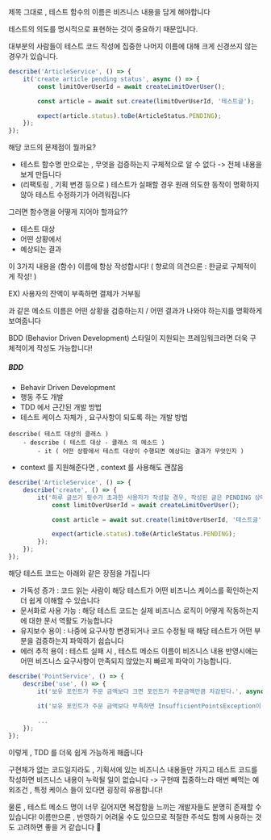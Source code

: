 
제목 그대로 , 테스트 함수의 이름은 비즈니스 내용을 담게 해야합니다

테스트의 의도를 명시적으로 표현하는 것이 중요하기 때문입니다.

대부분의 사람들이 테스트 코드 작성에 집중한 나머지 이름에 대해 크게 신경쓰지 않는 경우가 있습니다.

```typescript
describe('ArticleService', () => {
    it('create article pending status', async () => {
        const limitOverUserId = await createLimitOverUser();

        const article = await sut.create(limitOverUserId, '테스트글');

        expect(article.status).toBe(ArticleStatus.PENDING);
    });
});
```

해당 코드의 문제점이 뭘까요?

- 테스트 함수명 만으로는 , 무엇을 검증하는지 구체적으로 알 수 없다
-> 전체 내용을 보게 만듭니다
- (리팩토링 , 기획 변경 등으로 ) 테스트가 실패할 경우 원래 의도한 동작이 명확하지 않아
	테스트 수정하기가 어려워집니다

그러면 함수명을 어떻게 지어야 할까요??

- 테스트 대상
- 어떤 상황에서
- 예상되는 결과

이 3가지 내용을 (함수) 이름에 항상 작성합시다! ( 향로의 의견으론 : 한글로 구체적이게 작성! )

EX) 사용자의 잔액이 부족하면 결제가 거부됨

과 같은 메소드 이름은 어떤 상황을 검증하는지 / 어떤 결과가 나와야 하는지를 명확하게 보여줍니다

BDD (Behavior Driven Development) 스타일이 지원되는 프레임워크라면 더욱 구체적이게 작성도 가능합니다!

##### BDD 
- Behavir Driven Development 
- 행동 주도 개발
- TDD 에서 근간된 개발 방법
- 테스트 케이스 자체가 , 요구사항이 되도록 하는 개발 방법

```text
describe( 테스트 대상의 클래스 )
	- describe ( 테스트 대상 - 클래스 의 메소드 )
		- it ( 어떤 상황에서 테스트 대상이 수행되면 예상되는 결과가 무엇인지 )
```

- context 를 지원해준다면 , context 를 사용해도 괜찮음

```typescript
describe('ArticleService', () => {
    describe('create', () => {
        it('하루 글쓰기 횟수가 초과한 사용자가 작성할 경우, 작성된 글은 PENDING 상태가 된다.', async () => {
            const limitOverUserId = await createLimitOverUser();

            const article = await sut.create(limitOverUserId, '테스트글');

            expect(article.status).toBe(ArticleStatus.PENDING);
        });
    });
});
```
해당 테스트 코드는 아래와 같은 장점을 가집니다

- 가독성 증가 : 코드 읽는 사람이 해당 테스트가 어떤 비즈니스 케이스를 확인하는지 더 쉽게 이해할 수 있습니다
- 문서화로 사용 가능 : 해당 테스트 코드는 실제 비즈니스 로직이 어떻게 작동하는지에 대한 문서 역활도 가능합니다
- 유지보수 용이 : 나중에 요구사항 변경되거나 코드 수정될 때 해당 테스트가 어떤 부분을 검증하는지 파악하기 쉽습니다
- 에러 추적 용이 : 테스트 실패 시 , 테스트 메소드 이름이 비즈니스 내용 반영시에는
	어떤 비즈니스 요구사항이 만족되지 않았는지 빠르게 파악이 가능합니다.


```typescript
describe('PointService', () => {
    describe('use', () => {
        it('보유 포인트가 주문 금액보다 크면 포인트가 주문금액만큼 차감된다.', async () => {});

        it('보유 포인트가 주문 금액보다 부족하면 InsufficientPointsException이 반환된다.', async () => {});
        
        ...
    });
});
```

이렇게 , TDD 를 더욱 쉽게 가능하게 해줍니다

구현체가 없는 코드일지라도 , 기획서에 있는 비즈니스 내용들만 가지고 테스트 코드를 작성하면
비즈니스 내용이 누락될 일이 없습니다
-> 구현때 집중하느라 매번 빼먹는 예외조건 , 특정 케이스 들이 있다면 굉장히 유용합니다!

물론 , 테스트 메소드 명이 너무 길어지면 복잡함을 느끼는 개발자들도 분명히 존재할 수 있습니다!
이름만으론 , 반영하기 어려울 수도 있으므로 적절한 주석도 함께 사용하는 것도 고려하면 좋을 거 같습니다 🫡